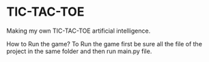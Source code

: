 # TIC-TAC-TOE
Making my own TIC-TAC-TOE artificial intelligence.


How to Run the game?
To Run the game first be sure all the file of the project in the same folder and then run main.py file.
